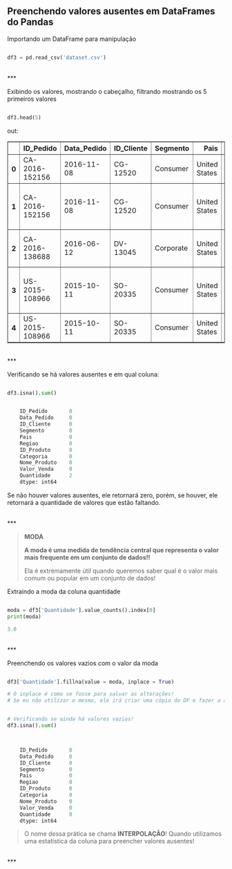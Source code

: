 
## Preenchendo valores ausentes em DataFrames do Pandas

Importando um DataFrame para manipulação
```python title='python'

df3 = pd.read_csv('dataset.csv')
```
<br>
***

Exibindo os valores, mostrando o cabeçalho, filtrando mostrando os 5 primeiros valores
```python title='python'

df3.head(5)
```
out:
<div>
<style scoped>
    .dataframe tbody tr th:only-of-type {
        vertical-align: middle;
    }

    .dataframe tbody tr th {
        vertical-align: top;
    }

    .dataframe thead th {
        text-align: right;
    }
</style>
<table border="1" class="dataframe">
  <thead>
    <tr style="text-align: right;">
      <th></th>
      <th>ID_Pedido</th>
      <th>Data_Pedido</th>
      <th>ID_Cliente</th>
      <th>Segmento</th>
      <th>Pais</th>
      <th>Regiao</th>
      <th>ID_Produto</th>
      <th>Categoria</th>
      <th>Nome_Produto</th>
      <th>Valor_Venda</th>
      <th>Quantidade</th>
    </tr>
  </thead>
  <tbody>
    <tr>
      <th>0</th>
      <td>CA-2016-152156</td>
      <td>2016-11-08</td>
      <td>CG-12520</td>
      <td>Consumer</td>
      <td>United States</td>
      <td>South</td>
      <td>FUR-BO-10001798</td>
      <td>Furniture</td>
      <td>Bush Somerset Collection Bookcase</td>
      <td>261.9600</td>
      <td>NaN</td>
    </tr>
    <tr>
      <th>1</th>
      <td>CA-2016-152156</td>
      <td>2016-11-08</td>
      <td>CG-12520</td>
      <td>Consumer</td>
      <td>United States</td>
      <td>South</td>
      <td>FUR-CH-10000454</td>
      <td>Furniture</td>
      <td>Hon Deluxe Fabric Upholstered Stacking Chairs,...</td>
      <td>731.9400</td>
      <td>NaN</td>
    </tr>
    <tr>
      <th>2</th>
      <td>CA-2016-138688</td>
      <td>2016-06-12</td>
      <td>DV-13045</td>
      <td>Corporate</td>
      <td>United States</td>
      <td>West</td>
      <td>OFF-LA-10000240</td>
      <td>Office Supplies</td>
      <td>Self-Adhesive Address Labels for Typewriters b...</td>
      <td>14.6200</td>
      <td>2.0</td>
    </tr>
    <tr>
      <th>3</th>
      <td>US-2015-108966</td>
      <td>2015-10-11</td>
      <td>SO-20335</td>
      <td>Consumer</td>
      <td>United States</td>
      <td>South</td>
      <td>FUR-TA-10000577</td>
      <td>Furniture</td>
      <td>Bretford CR4500 Series Slim Rectangular Table</td>
      <td>957.5775</td>
      <td>5.0</td>
    </tr>
    <tr>
      <th>4</th>
      <td>US-2015-108966</td>
      <td>2015-10-11</td>
      <td>SO-20335</td>
      <td>Consumer</td>
      <td>United States</td>
      <td>South</td>
      <td>OFF-ST-10000760</td>
      <td>Office Supplies</td>
      <td>Eldon Fold 'N Roll Cart System</td>
      <td>22.3680</td>
      <td>2.0</td>
    </tr>
  </tbody>
</table>
</div>

<br>
***

Verificando se há valores ausentes e em qual coluna:
```python title='python'

df3.isna().sum()
```
```python title='out:'

    ID_Pedido       0
    Data_Pedido     0
    ID_Cliente      0
    Segmento        0
    Pais            0
    Regiao          0
    ID_Produto      0
    Categoria       0
    Nome_Produto    0
    Valor_Venda     0
    Quantidade      2
    dtype: int64
```
Se não houver valores ausentes, ele retornará zero, porém, se houver, ele retornará a quantidade de valores que estão faltando.


<br>
***

>  **MODA**
>
>__A moda é uma medida de tendência central que representa o valor mais frequente em um conjunto de dados!!__
>       
>Ela é extremamente útil quando queremos saber qual é o valor mais comum ou popular em um conjunto de dados!

Extraindo a moda da coluna quantidade
```python title='python'

moda = df3['Quantidade'].value_counts().index[0]
print(moda)
```
```python title='out:'
3.0 
```
<br>
***

Preenchendo os valores vazios com o valor da moda
```python title='python'

df3['Quantidade'].fillna(value = moda, inplace = True)

# O inplace é como se fosse para salvar as alterações!
# Se eu não utilizar o mesmo, ele irá criar uma cópia do DF e fazer a alteração apenas naquele escopo.
```


```python title='python'

# Verificando se ainda há valores vazios!
df3.isna().sum()
```
```python title='out:'


    ID_Pedido       0
    Data_Pedido     0
    ID_Cliente      0
    Segmento        0
    Pais            0
    Regiao          0
    ID_Produto      0
    Categoria       0
    Nome_Produto    0
    Valor_Venda     0
    Quantidade      0
    dtype: int64
```

>O nome dessa prática se chama **INTERPOLAÇÃO**! Quando utilizamos uma estatística da coluna para preencher valores ausentes!
<br>
***
